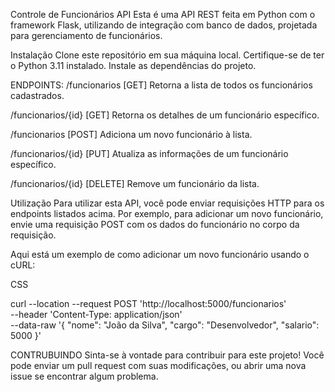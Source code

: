 
Controle de Funcionários API
Esta é uma API REST feita em Python com o framework Flask, utilizando de integração com banco de dados, projetada para gerenciamento de funcionários.

Instalação
Clone este repositório em sua máquina local.
Certifique-se de ter o Python 3.11 instalado.
Instale as dependências do projeto.

ENDPOINTS:
/funcionarios [GET]
Retorna a lista de todos os funcionários cadastrados.

/funcionarios/{id} [GET]
Retorna os detalhes de um funcionário específico.

/funcionarios [POST]
Adiciona um novo funcionário à lista.

/funcionarios/{id} [PUT]
Atualiza as informações de um funcionário específico.

/funcionarios/{id} [DELETE]
Remove um funcionário da lista.

Utilização
Para utilizar esta API, você pode enviar requisições HTTP para os endpoints listados acima. Por exemplo, para adicionar um novo funcionário, envie uma requisição POST com os dados do funcionário no corpo da requisição.

Aqui está um exemplo de como adicionar um novo funcionário usando o cURL:

CSS

curl --location --request POST 'http://localhost:5000/funcionarios' \
--header 'Content-Type: application/json' \
--data-raw '{
    "nome": "João da Silva",
    "cargo": "Desenvolvedor",
    "salario": 5000
}'

CONTRUBUINDO
Sinta-se à vontade para contribuir para este projeto! Você pode enviar um pull request com suas modificações, ou abrir uma nova issue se encontrar algum problema.

